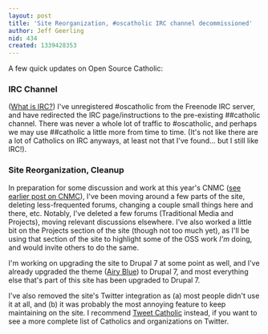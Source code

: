 ```yaml
---
layout: post
title: 'Site Reorganization, #oscatholic IRC channel decommissioned'
author: Jeff Geerling
nid: 434
created: 1339428353
---
```

A few quick updates on Open Source Catholic:

<h3>IRC Channel</h3>

(<a href="http://en.wikipedia.org/wiki/Internet_Relay_Chat">What is IRC?</a>) I've unregistered #oscatholic from the Freenode IRC server, and have redirected the IRC page/instructions to the pre-existing ##catholic channel. There was never a whole lot of traffic to #oscatholic, and perhaps we may use ##catholic a little more from time to time. (It's not like there are a lot of Catholics on IRC anyways, at least not that I've found... but I still like IRC!).

<h3>Site Reorganization, Cleanup</h3>

In preparation for some discussion and work at this year's CNMC (<a href="/blog/jeff-geerling/catholic-tech-summit-">see earlier post on CNMC</a>), I've been moving around a few parts of the site, deleting less-frequented forums, changing a couple small things here and there, etc. Notably, I've deleted a few forums (Traditional Media and Projects), moving relevant discussions elsewhere. I've also worked a little bit on the Projects section of the site (though not too much yet), as I'll be using that section of the site to highlight some of the OSS work <em>I'm</em> doing, and would invite others to do the same.

I'm working on upgrading the site to Drupal 7 at some point as well, and I've already upgraded the theme (<a href="http://drupal.org/project/airyblue">Airy Blue</a>) to Drupal 7, and most everything else that's part of this site has been upgraded to Drupal 7.

I've also removed the site's Twitter integration as (a) most people didn't use it at all, and (b) it was probably the most annoying feature to keep maintaining on the site. I recommend <a href="http://www.tweetcatholic.com/">Tweet Catholic</a> instead, if you want to see a more complete list of Catholics and organizations on Twitter.
